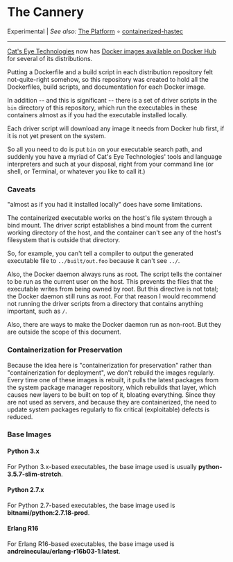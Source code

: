 The Cannery
===========

Experimental
| _See also:_ [The Platform](https://github.com/catseye/The-Platform)
∘ [containerized-hastec](https://github.com/catseye/containerized-hastec)

- - - -

[Cat's Eye Technologies][] now has [Docker images available on Docker Hub][]
for several of its distributions.

Putting a Dockerfile and a build script in each distribution repository
felt not-quite-right somehow, so this repository was created to hold all
the Dockerfiles, build scripts, and documentation for each Docker image.

In addition -- and this is significant -- there is a set of driver
scripts in the `bin` directory of this repository, which run the
executables in these containers almost as if you had the executable
installed locally.

Each driver script will download any image it needs from Docker hub
first, if it is not yet present on the system.

So all you need to do is put `bin` on your executable search path,
and suddenly you have a myriad of Cat's Eye Technologies' tools and
language interpreters and such at your disposal, right from your
command line (or shell, or Terminal, or whatever you like to call it.)

### Caveats

"almost as if you had it installed locally" does have some limitations.

The containerized executable works on the host's file system through a
bind mount.  The driver script establishes a bind mount from the current
working directory of the host, and the container can't see any of
the host's filesystem that is outside that directory.

So, for example, you can't tell a compiler to output the generated
executable file to `../built/out.foo` because it can't see `../`.

Also, the Docker daemon always runs as root.  The script tells the
container to be run as the current user on the host.  This prevents
the files that the executable writes from being owned by root.  But
this directive is not total; the Docker daemon still runs as root.
For that reason I would recommend not running the driver scripts
from a directory that contains anything important, such as `/`.

Also, there are ways to make the Docker daemon run as non-root.
But they are outside the scope of this document.

### Containerization for Preservation

Because the idea here is "containerization for preservation" rather
than "containerization for deployment", we don't rebuild the images
regularly.  Every time one of these images is rebuilt, it pulls
the latest packages from the system package manager repository,
which rebuilds that layer, which causes new layers to be built on
top of it, bloating everything.  Since they are not used as servers,
and because they are containerized, the need to update system packages
regularly to fix critical (exploitable) defects is reduced.

### Base Images

#### Python 3.x

For Python 3.x-based executables, the base image used is usually
**python-3.5.7-slim-stretch**.

#### Python 2.7.x

For Python 2.7-based executables, the base image used is
**bitnami/python:2.7.18-prod**.

#### Erlang R16

For Erlang R16-based executables, the base image used is
**andreineculau/erlang-r16b03-1:latest**.

[Cat's Eye Technologies]: https://catseye.tc/
[Docker images available on Docker Hub]: https://hub.docker.com/u/catseye
[containerized-hastec]: https://github.com/catseye/containerized-hastec/
